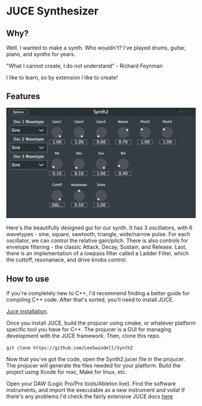 # JUCE Synthesizer

## Why?

Well. I wanted to make a synth. Who wouldn't? I've played drums, guitar, piano,
and synths for years.

"What I cannot create, I do not understand" - Richard Feynman

I like to learn, so by extension I like to create!

## Features

![Custom GUI](https://github.com/LeeSwindell/Synth2/blob/main/images/GUI.png)  

Here's the beautifully designed gui for our synth. It has 3 oscillators, with 6
wavetypes - sine, square, sawtooth, triangle, wide/narrow pulse. For each
oscillator, we can control the relative gain/pitch. There is also controls for
envelope filtering - the classic Attack, Decay, Sustain, and Release. Last,
there is an implementation of a lowpass filter called a Ladder Filter, which the
cuttoff, resonanace, and drive knobs control. 

## How to use

If you're completely new to C++, I'd recommend finding a better guide for
compiling C++ code. After that's sorted, you'll need to install JUCE.


[Juce installation](https://juce.com/get-juce/).

Once you install JUCE, build the projucer using cmake, or whatever platform
specific tool you have for C++. The projucer is a GUI for managing development
with the JUCE framework. Then, clone this repo.

```git clone https://github.com/LeeSwindell/Synth2```


Now that you've got the code, open the Synth2.jucer file in the projucer. The
projucer will generate the files needed for your platform. Build the project
using Xcode for mac, Make for linux, etc.

Open your DAW (Logic Pro/Pro tools/Ableton live). Find the software instruments,
and import the executable as a new instrument and voila! If there's any problems
I'd check the fairly extensive JUCE docs [here](https://juce.com/learn/documentation/)

